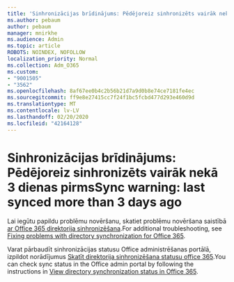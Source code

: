 ```yaml
---
title: 'Sinhronizācijas brīdinājums: Pēdējoreiz sinhronizēts vairāk nekā 3 dienas pirms'
ms.author: pebaum
author: pebaum
manager: mnirkhe
ms.audience: Admin
ms.topic: article
ROBOTS: NOINDEX, NOFOLLOW
localization_priority: Normal
ms.collection: Adm_O365
ms.custom:
- "9001505"
- "3562"
ms.openlocfilehash: 8af67ee0b4c2b56b21d7a9d0b8e74ce7181fe4ec
ms.sourcegitcommit: ff9e8e27415cc7f24f1bc5fcbd477d293e460d9d
ms.translationtype: MT
ms.contentlocale: lv-LV
ms.lasthandoff: 02/20/2020
ms.locfileid: "42164128"
---
```

# <a name="sync-warning-last-synced-more-than-3-days-ago"></a><span data-ttu-id="b8fbd-102">Sinhronizācijas brīdinājums: Pēdējoreiz sinhronizēts vairāk nekā 3 dienas pirms</span><span class="sxs-lookup"><span data-stu-id="b8fbd-102">Sync warning: last synced more than 3 days ago</span></span>

<span data-ttu-id="b8fbd-103">Lai iegūtu papildu problēmu novēršanu, skatiet problēmu novēršana saistībā [ar Office 365 direktorija sinhronizēšana](https://docs.microsoft.com/en-us/office365/enterprise/fix-problems-with-directory-synchronization).</span><span class="sxs-lookup"><span data-stu-id="b8fbd-103">For additional troubleshooting, see [Fixing problems with directory synchronization for Office 365](https://docs.microsoft.com/en-us/office365/enterprise/fix-problems-with-directory-synchronization).</span></span>

<span data-ttu-id="b8fbd-104">Varat pārbaudīt sinhronizācijas statusu Office administrēšanas portālā, izpildot norādījumus [Skatīt direktorija sinhronizēšana statusu office 365](https://docs.microsoft.com/en-us/office365/enterprise/view-directory-synchronization-status).</span><span class="sxs-lookup"><span data-stu-id="b8fbd-104">You can check sync status in the Office admin portal by following the instructions in [View directory synchronization status in Office 365](https://docs.microsoft.com/en-us/office365/enterprise/view-directory-synchronization-status).</span></span>

